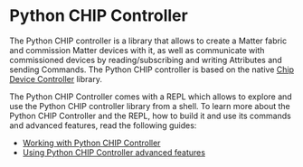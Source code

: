 # Python CHIP Controller

The Python CHIP controller is a library that allows to create a Matter fabric
and commission Matter devices with it, as well as communicate with commissioned
devices by reading/subscribing and writing Attributes and sending Commands. The
Python CHIP controller is based on the native [Chip Device Controller](../)
library.

The Python CHIP Controller comes with a REPL which allows to explore and use the
Python CHIP controller library from a shell. To learn more about the Python CHIP
Controller and the REPL, how to build it and use its commands and advanced
features, read the following guides:

-   [Working with Python CHIP Controller](../../../docs/development_controllers/matter-repl/python_chip_controller_building.md)
-   [Using Python CHIP Controller advanced features](../../../docs/development_controllers/matter-repl/python_chip_controller_advanced_usage.md)
